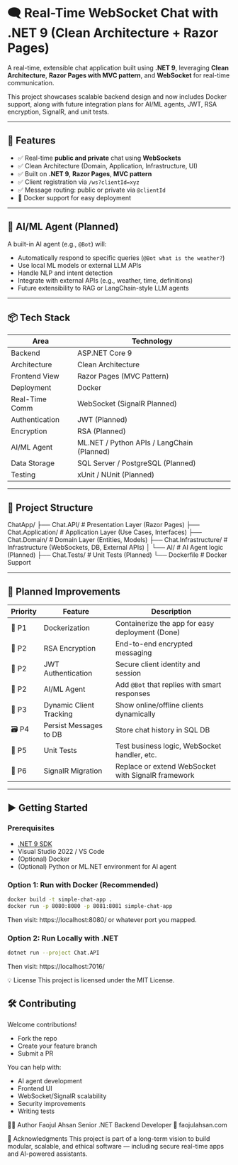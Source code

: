 # 🗨️ Real-Time WebSocket Chat with .NET 9 (Clean Architecture + Razor Pages)

A real-time, extensible chat application built using **.NET 9**, leveraging **Clean Architecture**, **Razor Pages with MVC pattern**, and **WebSocket** for real-time communication.

This project showcases scalable backend design and now includes Docker support, along with future integration plans for AI/ML agents, JWT, RSA encryption, SignalR, and unit tests.

---

## 🚀 Features

- ✅ Real-time **public and private** chat using **WebSockets**
- ✅ Clean Architecture (Domain, Application, Infrastructure, UI)
- ✅ Built on **.NET 9**, **Razor Pages**, **MVC pattern**
- ✅ Client registration via `/ws?clientId=xyz`
- ✅ Message routing: public or private via `@clientId`
- 🐳 Docker support for easy deployment

---

## 🤖 AI/ML Agent (Planned)

A built-in AI agent (e.g., `@Bot`) will:

- Automatically respond to specific queries (`@Bot what is the weather?`)
- Use local ML models or external LLM APIs
- Handle NLP and intent detection
- Integrate with external APIs (e.g., weather, time, definitions)
- Future extensibility to RAG or LangChain-style LLM agents

---

## 📦 Tech Stack

| Area              | Technology                               |
|-------------------|-------------------------------------------|
| Backend           | ASP.NET Core 9                            |
| Architecture      | Clean Architecture                        |
| Frontend View     | Razor Pages (MVC Pattern)                 |
| Deployment        | Docker               |
| Real-Time Comm    | WebSocket (SignalR Planned)               |
| Authentication    | JWT (Planned)                             |
| Encryption        | RSA (Planned)                             |
| AI/ML Agent       | ML.NET / Python APIs / LangChain (Planned)|
| Data Storage      | SQL Server / PostgreSQL (Planned)         |
| Testing           | xUnit / NUnit (Planned)                   |

---

## 📁 Project Structure

ChatApp/
├── Chat.API/ # Presentation Layer (Razor Pages)
├── Chat.Application/ # Application Layer (Use Cases, Interfaces)
├── Chat.Domain/ # Domain Layer (Entities, Models)
├── Chat.Infrastructure/ # Infrastructure (WebSockets, DB, External APIs)
│ └── AI/ # AI Agent logic (Planned)
├── Chat.Tests/ # Unit Tests (Planned)
└── Dockerfile # Docker Support


---

## 🔧 Planned Improvements

| Priority | Feature                              | Description                                         |
|----------|--------------------------------------|-----------------------------------------------------|
| 🐳 P1     | Dockerization                        | Containerize the app for easy deployment (Done)           |
| 🔐 P2     | RSA Encryption                       | End-to-end encrypted messaging                     |
| 🔐 P2     | JWT Authentication                   | Secure client identity and session                 |
| 🤖 P2     | AI/ML Agent                          | Add `@Bot` that replies with smart responses       |
| 🧠 P3     | Dynamic Client Tracking              | Show online/offline clients dynamically            |
| 🗃️ P4     | Persist Messages to DB               | Store chat history in SQL DB                       |
| 🧪 P5     | Unit Tests                           | Test business logic, WebSocket handler, etc.       |
| 🔄 P6     | SignalR Migration                    | Replace or extend WebSocket with SignalR framework |

---

## ▶️ Getting Started

### Prerequisites

- [.NET 9 SDK](https://dotnet.microsoft.com/)
- Visual Studio 2022 / VS Code
- (Optional) Docker
- (Optional) Python or ML.NET environment for AI agent

### Option 1: Run with Docker (Recommended)

```bash
docker build -t simple-chat-app .
docker run -p 8080:8080 -p 8081:8081 simple-chat-app
````
Then visit: https://localhost:8080/ or whatever port you mapped.

### Option 2: Run Locally with .NET

```bash
dotnet run --project Chat.API
````
Then visit: https://localhost:7016/


💡 License
This project is licensed under the MIT License.

## 🛠️ Contributing

Welcome contributions!

- Fork the repo  
- Create your feature branch  
- Submit a PR  

You can help with:

- AI agent development  
- Frontend UI  
- WebSocket/SignalR scalability  
- Security improvements  
- Writing tests  

👨‍💻 Author
Faojul Ahsan
Senior .NET Backend Developer
🔗 faojulahsan.com

📣 Acknowledgments
This project is part of a long-term vision to build modular, scalable, and ethical software — including secure real-time apps and AI-powered assistants.
